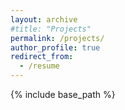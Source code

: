 ```yaml
---
layout: archive
#title: "Projects"
permalink: /projects/
author_profile: true
redirect_from:
  - /resume
---
```


{% include base_path %}

